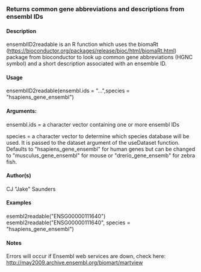 ### Returns common gene abbreviations and descriptions from ensembl IDs

#### Description

ensemblID2readable is an R function which uses the biomaRt (https://bioconductor.org/packages/release/bioc/html/biomaRt.html) package from bioconductor to look up common gene abbreviations (HGNC symbol) and a short description associated with an ensemble ID.

#### Usage
ensemblID2readable(ensembl.ids = "...",species = "hsapiens_gene_ensembl")

#### Arguments:

ensembl.ids = a character vector containing one or more ensembl IDs

species =  a character vector to determine which species database will be used. It is passed to the dataset argument of the useDataset function. Defaults to "hsapiens_gene_ensembl" for human genes but can be changed to "musculus_gene_ensembl" for mouse or "drerio_gene_ensemb" for zebra fish.

#### Author(s)

CJ "Jake" Saunders

#### Examples
esembl2readable("ENSG00000111640")
esembl2readable("ENSG00000111640", species = "hsapiens_gene_ensembl")

#### Notes

Errors will occur if Ensembl web services are down, check here: http://may2009.archive.ensembl.org/biomart/martview
